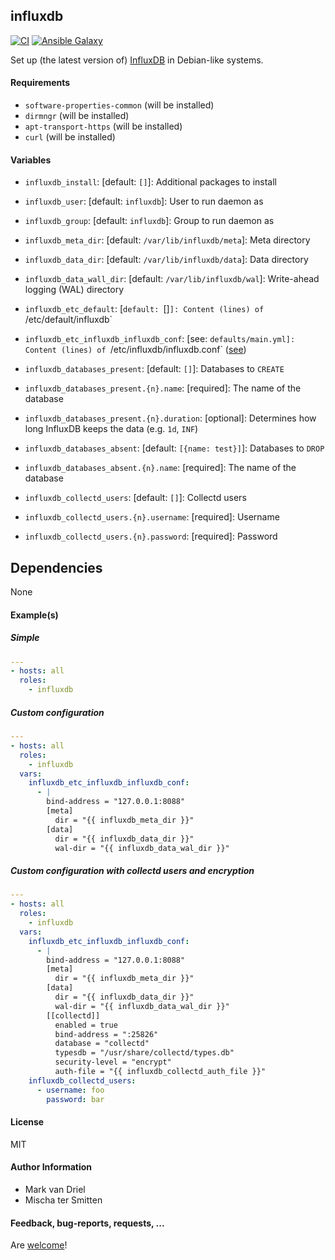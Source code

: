 ## influxdb

[![CI](https://github.com/Oefenweb/ansible-influxdb/workflows/CI/badge.svg)](https://github.com/Oefenweb/ansible-influxdb/actions?query=workflow%3ACI)
[![Ansible Galaxy](http://img.shields.io/badge/ansible--galaxy-influxdb-blue.svg)](https://galaxy.ansible.com/Oefenweb/influxdb)

Set up (the latest version of) [InfluxDB](https://www.influxdata.com/) in Debian-like systems.

#### Requirements

* `software-properties-common` (will be installed)
* `dirmngr` (will be installed)
* `apt-transport-https` (will be installed)
* `curl` (will be installed)

#### Variables

* `influxdb_install`: [default: `[]`]: Additional packages to install

* `influxdb_user`: [default: `influxdb`]: User to run daemon as
* `influxdb_group`: [default: `influxdb`]: Group to run daemon as

* `influxdb_meta_dir`: [default: `/var/lib/influxdb/meta`]: Meta directory
* `influxdb_data_dir`: [default: `/var/lib/influxdb/data`]: Data directory
* `influxdb_data_wall_dir`: [default: `/var/lib/influxdb/wal`]: Write-ahead logging (WAL) directory

* `influxdb_etc_default`: [`default: `[]`]: Content (lines) of `/etc/default/influxdb`

* `influxdb_etc_influxdb_influxdb_conf`: [see: `defaults/main.yml]: Content (lines) of `/etc/influxdb/influxdb.conf` ([see](https://docs.influxdata.com/influxdb/v1.4/administration/config/))

* `influxdb_databases_present`: [default: `[]`]: Databases to `CREATE`
* `influxdb_databases_present.{n}.name`: [required]: The name of the database
* `influxdb_databases_present.{n}.duration`: [optional]: Determines how long InfluxDB keeps the data (e.g. `1d`, `INF`)

* `influxdb_databases_absent`: [default: `[{name: test}]`]: Databases to `DROP`
* `influxdb_databases_absent.{n}.name`: [required]: The name of the database

* `influxdb_collectd_users`: [default: `[]`]: Collectd users
* `influxdb_collectd_users.{n}.username`: [required]: Username
* `influxdb_collectd_users.{n}.password`: [required]: Password

## Dependencies

None

#### Example(s)

##### Simple

```yaml
---
- hosts: all
  roles:
    - influxdb
```

##### Custom configuration

```yaml
---
- hosts: all
  roles:
    - influxdb
  vars:
    influxdb_etc_influxdb_influxdb_conf:
      - |
        bind-address = "127.0.0.1:8088"
        [meta]
          dir = "{{ influxdb_meta_dir }}"
        [data]
          dir = "{{ influxdb_data_dir }}"
          wal-dir = "{{ influxdb_data_wal_dir }}"
```

##### Custom configuration with collectd users and encryption

```yaml
---
- hosts: all
  roles:
    - influxdb
  vars:
    influxdb_etc_influxdb_influxdb_conf:
      - |
        bind-address = "127.0.0.1:8088"
        [meta]
          dir = "{{ influxdb_meta_dir }}"
        [data]
          dir = "{{ influxdb_data_dir }}"
          wal-dir = "{{ influxdb_data_wal_dir }}"
        [[collectd]]
          enabled = true
          bind-address = ":25826"
          database = "collectd"
          typesdb = "/usr/share/collectd/types.db"
          security-level = "encrypt"
          auth-file = "{{ influxdb_collectd_auth_file }}"
    influxdb_collectd_users:
      - username: foo
        password: bar
```

#### License

MIT

#### Author Information

* Mark van Driel
* Mischa ter Smitten

#### Feedback, bug-reports, requests, ...

Are [welcome](https://github.com/Oefenweb/ansible-influxdb/issues)!
